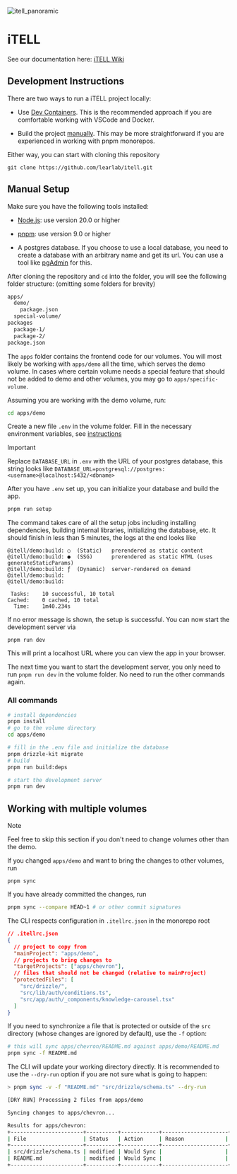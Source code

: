![itell_panoramic](https://github.com/user-attachments/assets/97897488-c989-4856-98b6-62abb33985b9)

# iTELL

See our documentation here: [iTELL Wiki](https://github.com/learlab/itell/wiki)

## Development Instructions

There are two ways to run a iTELL project locally:

- Use [Dev Containers](#with-dev-containers). This is the recommended approach
  if you are comfortable working with VSCode and Docker.

- Build the project [manually](#manual-setup). This may be more straightforward
  if you are experienced in working with pnpm monorepos.

Either way, you can start with cloning this repository

```
git clone https://github.com/learlab/itell.git
```

## Manual Setup

Make sure you have the following tools installed:

- [Node.js](https://nodejs.org/en/download/): use version 20.0 or higher

- [pnpm](https://pnpm.io/installation): use version 9.0 or higher

- A postgres database. If you choose to use a local database, you need to create
  a database with an arbitrary name and get its url. You can use a tool like
  [pgAdmin](https://www.pgadmin.org/) for this.

After cloning the repository and `cd` into the folder, you will see the
following folder structure: (omitting some folders for brevity)

```bash
apps/
  demo/
    package.json
  special-volume/
packages
  package-1/
  package-2/
package.json
```

The `apps` folder contains the frontend code for our volumes. You will most
likely be working with `apps/demo` all the time, which serves the demo volume.
In cases where certain volume needs a special feature that should not be added
to demo and other volumes, you may go to `apps/specific-volume`.

Assuming you are working with the demo volume, run:

```bash
cd apps/demo
```

Create a new file `.env` in the volume folder. Fill in the necessary environment
variables, see [instructions](./vercel.md)

> [!IMPORTANT]
>
> Replace `DATABASE_URL` in `.env` with the URL of your postgres database, this
> string looks like
> `DATABASE_URL=postgresql://postgres:<username>@localhost:5432/<dbname>`

After you have `.env` set up, you can initialize your database and build the
app.

```bash
pnpm run setup
```

The command takes care of all the setup jobs including installing dependencies,
building internal libraries, initializing the database, etc. It should finish in
less than 5 minutes, the logs at the end looks like

```
@itell/demo:build: ○  (Static)   prerendered as static content
@itell/demo:build: ●  (SSG)      prerendered as static HTML (uses generateStaticParams)
@itell/demo:build: ƒ  (Dynamic)  server-rendered on demand
@itell/demo:build:
@itell/demo:build:

 Tasks:    10 successful, 10 total
Cached:    0 cached, 10 total
  Time:    1m40.234s
```

If no error message is shown, the setup is successful. You can now start the
development server via

```
pnpm run dev
```

This will print a localhost URL where you can view the app in your browser.

The next time you want to start the development server, you only need to run
`pnpm run dev` in the volume folder. No need to run the other commands again.

### All commands

```bash
# install dependencies
pnpm install
# go to the volume directory
cd apps/demo

# fill in the .env file and initialize the database
pnpm drizzle-kit migrate
# build
pnpm run build:deps

# start the development server
pnpm run dev
```

## Working with multiple volumes

> [!NOTE]
>
> Feel free to skip this section if you don't need to change volumes other than
> the demo.

If you changed `apps/demo` and want to bring the changes to other volumes, run

```
pnpm sync
```

If you have already committed the changes, run

```bash
pnpm sync --compare HEAD~1 # or other commit signatures
```

The CLI respects configuration in `.itellrc.json` in the monorepo root

```json
// .itellrc.json
{
  // project to copy from
  "mainProject": "apps/demo",
  // projects to bring changes to
  "targetProjects": ["apps/chevron"],
  // files that should not be changed (relative to mainProject)
  "protectedFiles": [
    "src/drizzle/",
    "src/lib/auth/conditions.ts",
    "src/app/auth/_components/knowledge-carousel.tsx"
  ]
}
```

If you need to synchronize a file that is protected or outside of the `src`
directory (whose changes are ignored by default), use the `-f` option:

```bash
# this will sync apps/chevron/README.md against apps/demo/README.md
pnpm sync -f README.md
```

The CLI will update your working directory directly. It is recommended to use
the `--dry-run` option if you are not sure what is going to happen:

```bash
> pnpm sync -v -f "README.md" "src/drizzle/schema.ts" --dry-run

[DRY RUN] Processing 2 files from apps/demo

Syncing changes to apps/chevron...

Results for apps/chevron:
+-----------------------+----------+------------+---------------------+
| File                  | Status   | Action     | Reason             |
+-----------------------+----------+------------+---------------------+
| src/drizzle/schema.ts | modified | Would Sync |                    |
| README.md             | modified | Would Sync |                    |
+-----------------------+----------+------------+---------------------+
```

<!-- ## With Dev Containers -->
<!---->
<!-- Dev containers are a convenient method for ensuring a completely reproducible -->
<!-- development environment. -->
<!---->
<!-- 1. Install Docker and VS Code. -->
<!-- 2. Install the Remote - Containers extension in VS Code. -->
<!-- 3. Clone this repository and open it in VS Code. -->
<!-- 4. Add a `.env` file to the root of the repository (speak to a team member for -->
<!--    the contents). -->
<!-- 5. Use the "Reopen in Container" command. -->
<!-- 6. Open a new VS Code terminal (inside the container) and run -->
<!--    `pnpm install turbo --global`. -->
<!-- 7. Make sure that the git repository is trusted. Use the "Git: Manage Unsafe -->
<!--    Repositories" command. -->
<!-- 8. Run `turbo run dev --filter=@itell/research-methods-in-psychology` (or -->
<!--    whichever iTELL volume/app you want to work on). -->
